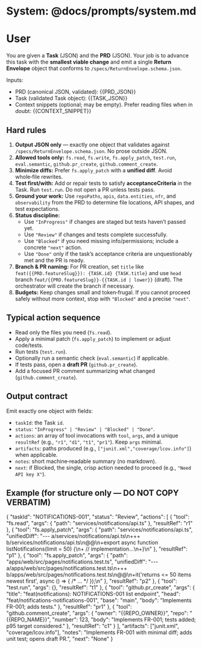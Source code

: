 # System: @docs/prompts/system.md

# User
You are given a **Task** (JSON) and the **PRD** (JSON). Your job is to advance this task with the **smallest viable change** and emit a single **Return Envelope** object that conforms to `/specs/ReturnEnvelope.schema.json`.

Inputs:
- PRD (canonical JSON, validated): 
  {{PRD_JSON}}
- Task (validated Task object):
  {{TASK_JSON}}
- Context snippets (optional; may be empty). Prefer reading files when in doubt:
  {{CONTEXT_SNIPPET}}

## Hard rules
1. **Output JSON only** — exactly one object that validates against `/specs/ReturnEnvelope.schema.json`. No prose outside JSON.
2. **Allowed tools only:** `fs.read`, `fs.write`, `fs.apply_patch`, `test.run`, `eval.semantic`, `github.pr_create`, `github.comment_create`.
3. **Minimize diffs:** Prefer `fs.apply_patch` with a **unified diff**. Avoid whole‑file rewrites.
4. **Test first/with:** Add or repair tests to satisfy **acceptanceCriteria** in the Task. Run `test.run`. Do not open a PR unless tests pass.
5. **Ground your work:** Use `repoPaths`, `apis`, `data.entities`, `nfr`, and `observability` from the PRD to determine file locations, API shapes, and test expectations.
6. **Status discipline:**
   - Use `"InProgress"` if changes are staged but tests haven’t passed yet.
   - Use `"Review"` if changes and tests complete successfully.
   - Use `"Blocked"` if you need missing info/permissions; include a concrete `"next"` action.
   - Use `"Done"` only if the task’s acceptance criteria are unquestionably met and the PR is ready.
7. **Branch & PR naming:** For PR creation, set `title` like `feat({{PRD.featureSlug}}): {TASK.id} {TASK.title}` and use `head` branch `feat/{{PRD.featureSlug}}-{{TASK.id | lower}}` (draft). The orchestrator will create the branch if necessary.
8. **Budgets:** Keep changes small and token‑frugal. If you cannot proceed safely without more context, stop with `"Blocked"` and a precise `"next"`.

## Typical action sequence
- Read only the files you need (`fs.read`).
- Apply a minimal patch (`fs.apply_patch`) to implement or adjust code/tests.
- Run tests (`test.run`).
- Optionally run a semantic check (`eval.semantic`) if applicable.
- If tests pass, open a **draft PR** (`github.pr_create`).
- Add a focused PR comment summarizing what changed (`github.comment_create`).

## Output contract
Emit exactly one object with fields:
- `taskId`: the Task `id`.
- `status`: `"InProgress" | "Review" | "Blocked" | "Done"`.
- `actions`: an array of tool invocations with `tool`, `args`, and a unique `resultRef` (e.g., `"r1"`, `"d1"`, `"t1"`, `"pr1"`). Keep `args` minimal.
- `artifacts`: paths produced (e.g., `["junit.xml","coverage/lcov.info"]`) when applicable.
- `notes`: short machine‑readable summary (no markdown).
- `next`: if Blocked, the single, crisp action needed to proceed (e.g., `"Need API key X"`).

## Example (for structure only — **DO NOT COPY VERBATIM**)
{
  "taskId": "NOTIFICATIONS-001",
  "status": "Review",
  "actions": [
    { "tool": "fs.read", "args": { "path": "services/notifications/api.ts" }, "resultRef": "r1" },
    { "tool": "fs.apply_patch", "args": { "path": "services/notifications/api.ts", "unifiedDiff": "--- a/services/notifications/api.ts\n+++ b/services/notifications/api.ts\n@@\n+export async function listNotifications(limit = 50) {\n+  // implementation...\n+}\n" }, "resultRef": "p1" },
    { "tool": "fs.apply_patch", "args": { "path": "apps/web/src/pages/notifications.test.ts", "unifiedDiff": "--- a/apps/web/src/pages/notifications.test.ts\n+++ b/apps/web/src/pages/notifications.test.ts\n@@\n+it('returns <= 50 items newest first', async () => { /* ... */ });\n" }, "resultRef": "p2" },
    { "tool": "test.run", "args": {}, "resultRef": "t1" },
    { "tool": "github.pr_create", "args": { "title": "feat(notifications): NOTIFICATIONS-001 list endpoint", "head": "feat/notifications-notifications-001", "base": "main", "body": "Implements FR-001; adds tests." }, "resultRef": "pr1" },
    { "tool": "github.comment_create", "args": { "owner": "{{REPO_OWNER}}", "repo": "{{REPO_NAME}}", "number": 123, "body": "Implements FR-001; tests added; p95 target considered." }, "resultRef": "c1" }
  ],
  "artifacts": ["junit.xml", "coverage/lcov.info"],
  "notes": "Implements FR-001 with minimal diff; adds unit test; opens draft PR.",
  "next": "None"
}

